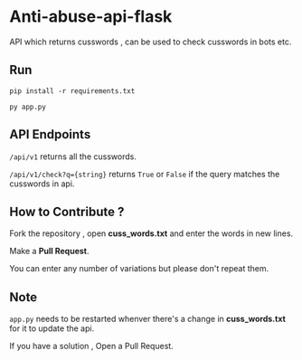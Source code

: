 # Anti-abuse-api-flask
API which returns cusswords , can be used to check cusswords in bots etc.

## Run

```pip install -r requirements.txt```

```py app.py```

## API Endpoints

```/api/v1``` returns all the cusswords.

```/api/v1/check?q={string}``` returns `True` or `False` if the query matches the cusswords in api.

## How to Contribute ?

Fork the repository , open **cuss_words.txt** and enter the words in new lines.

Make a **Pull Request**.

You can enter any number of variations but please don't repeat them.

## Note

```app.py``` needs to be restarted whenver there's a change in **cuss_words.txt** for it to update the api.

If you have a solution , Open a Pull Request.